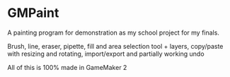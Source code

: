 # GMPaint

A painting program for demonstration as my school project for my finals.

Brush, line, eraser, pipette, fill and area selection tool + layers, copy/paste with resizing and rotating, import/export and partially working undo

All of this is 100% made in GameMaker 2
